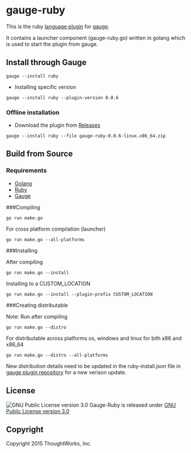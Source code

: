 
gauge-ruby
==========

This is the ruby [language plugin](http://getgauge.io/documentation/user/current/plugins/README.html) for [gauge](http://getgauge.io).

It contains a launcher component (gauge-ruby.go) written in golang which is used to start the plugin from gauge.

Install through Gauge
---------------------
````
gauge --install ruby
````

* Installing specific version
```
gauge --install ruby --plugin-version 0.0.6
```

### Offline installation
* Download the plugin from [Releases](https://github.com/getgauge/gauge-ruby/releases)
```
gauge --install ruby --file gauge-ruby-0.0.6-linux.x86_64.zip
```

Build from Source
-----------------

### Requirements
* [Golang](http://golang.org/)
* [Ruby](https://www.ruby-lang.org/en/)
* [Gauge](http://getgauge.io)


###Compiling

````
go run make.go
````

For cross platform compilation (launcher)

````
go run make.go --all-platforms
````

###Installing

After compiling

````
go run make.go --install
````

Installing to a CUSTOM_LOCATION

````
go run make.go --install --plugin-prefix CUSTOM_LOCATION
````

###Creating distributable


Note: Run after compiling

````
go run make.go --distro
````

For distributable across platforms os, windows and linux for bith x86 and x86_64

````
go run make.go --distro --all-platforms
````

New distribution details need to be updated in the ruby-install.json file in  [gauge plugin repository](https://github.com/getgauge/gauge-repository) for a new verison update.

License
-------

![GNU Public License version 3.0](http://www.gnu.org/graphics/gplv3-127x51.png)
Gauge-Ruby is released under [GNU Public License version 3.0](http://www.gnu.org/licenses/gpl-3.0.txt)

Copyright
---------

Copyright 2015 ThoughtWorks, Inc.

